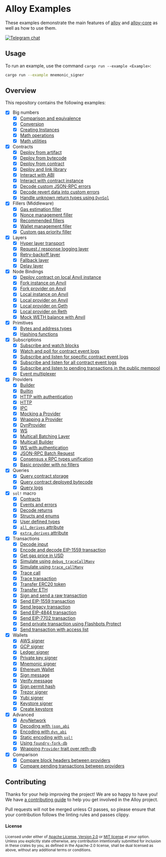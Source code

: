 # Alloy Examples

These examples demonstrate the main features of [alloy](https://github.com/alloy-rs/alloy) and [alloy-core](https://github.com/alloy-rs/core) as well as how to use them.

[![Telegram chat][telegram-badge]][telegram-url]

[`ethers-rs`]: https://github.com/gakonst/ethers-rs
[telegram-badge]: https://img.shields.io/endpoint?color=neon&style=for-the-badge&url=https%3A%2F%2Ftg.sumanjay.workers.dev%2Fethers_rs
[telegram-url]: https://t.me/ethers_rs

## Usage

To run an example, use the command `cargo run --example <Example>`:

```sh
cargo run --example mnemonic_signer
```

## Overview

This repository contains the following examples:

- [x] Big numbers
  - [x] [Comparison and equivalence](./examples/big-numbers/examples/comparison_equivalence.rs)
  - [x] [Conversion](./examples/big-numbers/examples/conversion.rs)
  - [x] [Creating Instances](./examples/big-numbers/examples/create_instances.rs)
  - [x] [Math operations](./examples/big-numbers/examples/math_operations.rs)
  - [x] [Math utilities](./examples/big-numbers/examples/math_utilities.rs)
- [x] Contracts
  - [x] [Deploy from artifact](./examples/contracts/examples/deploy_from_artifact.rs)
  - [x] [Deploy from bytecode](./examples/contracts/examples/deploy_from_bytecode.rs)
  - [x] [Deploy from contract](./examples/contracts/examples/deploy_from_contract.rs)
  - [x] [Deploy and link library](./examples/contracts/examples/deploy_and_link_library.rs)
  - [x] [Interact with ABI](./examples/contracts/examples/interact_with_abi.rs)
  - [x] [Interact with contract instance](./examples/contracts/examples/interact_with_contract_instance.rs)
  - [x] [Decode custom JSON-RPC errors](./examples/contracts/examples/jsonrpc_error_decoding.rs)
  - [x] [Decode revert data into custom errors](./examples/contracts/examples/revert_decoding.rs)
  - [x] [Handle unknown return types using `DynSol`](./examples/contracts/examples/unknown_return_types.rs)
- [x] Fillers (Middleware)
  - [x] [Gas estimation filler](./examples/fillers/examples/gas_filler.rs)
  - [x] [Nonce management filler](./examples/fillers/examples/nonce_filler.rs)
  - [x] [Recommended fillers](./examples/fillers/examples/recommended_fillers.rs)
  - [x] [Wallet management filler](./examples/fillers/examples/wallet_filler.rs)
  - [x] [Custom gas priority filler](./examples/fillers/examples/urgent_filler.rs)
- [x] Layers
  - [x] [Hyper layer transport](./examples/layers/examples/hyper_http_layer.rs)
  - [x] [Request / response logging layer](./examples/layers/examples/logging_layer.rs)
  - [x] [Retry-backoff layer](./examples/layers/examples/retry_layer.rs)
  - [x] [Fallback layer](./examples/layers/examples/fallback_layer.rs)
  - [x] [Delay layer](./examples/layers/examples/delay_layer.rs)
- [x] Node Bindings
  - [x] [Deploy contract on local Anvil instance](./examples/node-bindings/examples/anvil_deploy_contract.rs)
  - [x] [Fork instance on Anvil](./examples/node-bindings/examples/anvil_fork_instance.rs)
  - [x] [Fork provider on Anvil](./examples/node-bindings/examples/anvil_fork_provider.rs)
  - [x] [Local instance on Anvil](./examples/node-bindings/examples/anvil_local_instance.rs)
  - [x] [Local provider on Anvil](./examples/node-bindings/examples/anvil_local_provider.rs)
  - [x] [Local provider on Geth](./examples/node-bindings/examples/geth_local_instance.rs)
  - [x] [Local provider on Reth](./examples/node-bindings/examples/reth_local_instance.rs)
  - [x] [Mock WETH balance with Anvil](./examples/node-bindings/examples/anvil_set_storage_at.rs)
- [x] Primitives
  - [x] [Bytes and address types](./examples/primitives/examples/bytes_and_address_types.rs)
  - [x] [Hashing functions](./examples/primitives/examples/hashing_functions.rs)
- [x] Subscriptions
  - [x] [Subscribe and watch blocks](./examples/subscriptions/examples/subscribe_blocks.rs)
  - [x] [Watch and poll for contract event logs](./examples/subscriptions/examples/poll_logs.rs)
  - [x] [Subscribe and listen for specific contract event logs](./examples/subscriptions/examples/subscribe_logs.rs)
  - [x] [Subscribe and listen for all contract event logs](./examples/subscriptions/examples/subscribe_all_logs.rs)
  - [x] [Subscribe and listen to pending transactions in the public mempool](./examples/subscriptions/examples/subscribe_pending_transactions.rs)
  - [x] [Event multiplexer](./examples/subscriptions/examples/event_multiplexer.rs)
- [x] Providers
  - [x] [Builder](./examples/providers/examples/builder.rs)
  - [x] [Builtin](./examples/providers/examples/builtin.rs)
  - [x] [HTTP with authentication](./examples/providers/examples/http_with_auth.rs)
  - [x] [HTTP](./examples/providers/examples/http.rs)
  - [x] [IPC](./examples/providers/examples/ipc.rs)
  - [x] [Mocking a Provider](./examples/providers/examples/mocking.rs)
  - [x] [Wrapping a Provider](./examples/providers/examples/wrapped_provider.rs)
  - [x] [DynProvider](./examples/providers/examples/dyn_provider.rs)
  - [x] [WS](./examples/providers/examples/ws.rs)
  - [x] [Multicall Batching Layer](./examples/providers/examples/multicall_batching.rs)
  - [x] [Multicall Builder](./examples/providers/examples/multicall.rs)
  - [x] [WS with authentication](./examples/providers/examples/ws_with_auth.rs)
  - [x] [JSON-RPC Batch Request](./examples/providers/examples/batch_rpc.rs)
  - [x] [Consensus x RPC types unification](./examples/providers/examples/embed_consensus_rpc.rs)
  - [x] [Basic provider with no fillers](./examples/providers/examples/basic_provider.rs)
- [x] Queries
  - [x] [Query contract storage](./examples/queries/examples/query_contract_storage.rs)
  - [x] [Query contract deployed bytecode](./examples/queries/examples/query_deployed_bytecode.rs)
  - [x] [Query logs](./examples/queries/examples/query_logs.rs)
- [x] `sol!` macro
  - [x] [Contracts](./examples/contracts/examples/deploy_from_contract.rs)
  - [x] [Events and errors](./examples/sol-macro/examples/events_errors.rs)
  - [x] [Decode returns](./examples/sol-macro/examples/decode_returns.rs)
  - [x] [Structs and enums](./examples/sol-macro/examples/structs_enums.rs)
  - [x] [User defined types](./examples/sol-macro/examples/user_defined_types.rs)
  - [x] [`all_derives` attribute](./examples/sol-macro/examples/all_derives.rs)
  - [x] [`extra_derives` attribute](./examples/sol-macro/examples/extra_derives.rs)
- [x] Transactions
  - [x] [Decode input](./examples/transactions/examples/decode_input.rs)
  - [x] [Encode and decode EIP-1559 transaction](./examples/transactions/examples/encode_decode_eip1559.rs)
  - [x] [Get gas price in USD](./examples/transactions/examples/gas_price_usd.rs)
  - [x] [Simulate using `debug_traceCallMany`](./examples/transactions/examples/debug_trace_call_many.rs)
  - [x] [Simulate using `trace_callMany`](./examples/transactions/examples/trace_call_many.rs)
  - [x] [Trace call](./examples/transactions/examples/trace_call.rs)
  - [x] [Trace transaction](./examples/transactions/examples/trace_transaction.rs)
  - [x] [Transfer ERC20 token](./examples/transactions/examples/transfer_erc20.rs)
  - [x] [Transfer ETH](./examples/transactions/examples/transfer_eth.rs)
  - [x] [Sign and send a raw transaction](./examples/transactions/examples/send_raw_transaction.rs)
  - [x] [Send EIP-1559 transaction](./examples/transactions/examples/send_eip1559_transaction.rs)
  - [x] [Send legacy transaction](./examples/transactions/examples/send_legacy_transaction.rs)
  - [x] [Send EIP-4844 transaction](./examples/transactions/examples/send_eip4844_transaction.rs)
  - [x] [Send EIP-7702 transaction](./examples/transactions/examples/send_eip7702_transaction.rs)
  - [x] [Send private transaction using Flashbots Protect](./examples/transactions/examples/send_private_transaction.rs)
  - [x] [Send transaction with access list](./examples/transactions/examples/with_access_list.rs)
- [x] Wallets
  - [x] [AWS signer](./examples/wallets/examples/aws_signer.rs)
  - [x] [GCP signer](./examples/wallets/examples/gcp_signer.rs)
  - [x] [Ledger signer](./examples/wallets/examples/ledger_signer.rs)
  - [x] [Private key signer](./examples/wallets/examples/private_key_signer.rs)
  - [x] [Mnemonic signer](./examples/wallets/examples/mnemonic_signer.rs)
  - [x] [Ethereum Wallet](./examples/wallets/examples/ethereum_wallet.rs)
  - [x] [Sign message](./examples/wallets/examples/sign_message.rs)
  - [x] [Verify message](./examples/wallets/examples/verify_message.rs)
  - [x] [Sign permit hash](./examples/wallets/examples/sign_permit_hash.rs)
  - [x] [Trezor signer](./examples/wallets/examples/trezor_signer.rs)
  - [x] [Yubi signer](./examples/wallets/examples/yubi_signer.rs)
  - [x] [Keystore signer](./examples/wallets/examples/keystore_signer.rs)
  - [x] [Create keystore](./examples/wallets/examples/create_keystore.rs)
- [x] Advanced
  - [x] [AnyNetwork](./examples/advanced/examples/any_network.rs)
  - [x] [Decoding with `json_abi`](./examples/advanced/examples/decoding_json_abi.rs)
  - [x] [Encoding with `dyn_abi`](./examples/advanced/examples/encoding_dyn_abi.rs)
  - [x] [Static encoding with `sol!`](./examples/advanced/examples/encoding_sol_static.rs)
  - [x] [Using `foundry-fork-db`](./examples/advanced/examples/foundry_fork_db.rs)
  - [x] [Wrapping `Provider` trait over reth-db](./examples/advanced/examples/reth_db_provider.rs)
- [x] Comparison
  - [x] [Compare block headers between providers](./examples/comparison/examples/compare_new_heads.rs)
  - [x] [Compare pending transactions between providers](./examples/comparison/examples/compare_pending_txs.rs)

## Contributing

Thanks for your help improving the project! We are so happy to have you! We have
[a contributing guide](./CONTRIBUTING.md) to help you get involved in the
Alloy project.

Pull requests will not be merged unless CI passes, so please ensure that your
contribution follows the linting rules and passes clippy.

#### License

<sup>
Licensed under either of <a href="LICENSE-APACHE">Apache License, Version
2.0</a> or <a href="LICENSE-MIT">MIT license</a> at your option.
</sup>

<br>

<sub>
Unless you explicitly state otherwise, any contribution intentionally submitted
for inclusion in these crates by you, as defined in the Apache-2.0 license,
shall be dual licensed as above, without any additional terms or conditions.
</sub>
